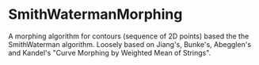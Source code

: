# SmithWatermanMorphing
A morphing algorithm for contours (sequence of 2D points) based the the SmithWaterman algorithm. Loosely based on Jiang's, Bunke's, Abegglen's and Kandel's "Curve Morphing by Weighted Mean of Strings".
